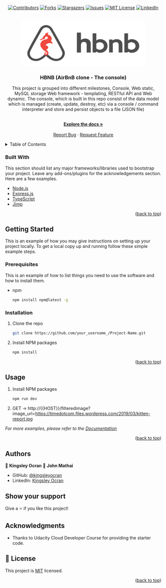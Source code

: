 <div align="center">
 
[![Contributors][contributors-shield]][contributors-url]
[![Forks][forks-shield]][forks-url]
[![Stargazers][stars-shield]][stars-url]
[![Issues][issues-shield]][issues-url]
[![MIT License][license-shield]][license-url]
[![LinkedIn][linkedin-shield]][linkedin-url]

</div>
  
<br />
<div align="center">
  <a href="#">
    <img src="images/logo.png" alt="Logo" width="400" height="150">
  </a>

  <h3 align="center">HBNB (AirBnB clone - The console)</h3>

  <p align="center">
    
  This project is grouped into different milestones, Console, Web static, MySQL storage Web framework - templating, RESTful API and Web dynamic. The console, which is built in this repo consist of the data model which is managed (create, update, destroy, etc) via a console / command interpreter and store and persist objects to a file (JSON file)

  <br />
    <a href="https://github.com/othneildrew/Best-README-Template"><strong>Explore the docs »</strong></a>
    <br />
    <br />
    <a href="https://github.com/kingsleyocran/udagram/issues">Report Bug</a>
    ·
    <a href="https://github.com/kingsleyocran/udagram/issues">Request Feature</a>
  </p>
</div>

<details>
  <summary>Table of Contents</summary>
  <ol>
    <li>
      <a href="#about-the-project">About The Project</a>
      <ul>
        <li><a href="#built-with">Built With</a></li>
      </ul>
    </li>
    <li>
      <a href="#getting-started">Getting Started</a>
      <ul>
        <li><a href="#prerequisites">Prerequisites</a></li>
        <li><a href="#installation">Installation</a></li>
      </ul>
    </li>
    <li><a href="#usage">Usage</a></li>
    <li><a href="#author">Author</a></li>
    <li><a href="#show-your-support">Show your support</a></li>
    <li><a href="#acknowledgments">Acknowledgments</a></li>
    <li><a href="#license">License</a></li>
  </ol>
</details>


### Built With

This section should list any major frameworks/libraries used to bootstrap your project. Leave any add-ons/plugins for the acknowledgements section. Here are a few examples.

* [Node.js](https://nodejs.org/)
* [Express.js](https://expressjs.com/)
* [TypeScript](https://www.typescriptlang.org)
* [Jimp](https://www.npmjs.com/package/jimp)


<p align="right">(<a href="#top">back to top</a>)</p>



## Getting Started

This is an example of how you may give instructions on setting up your project locally.
To get a local copy up and running follow these simple example steps.


### Prerequisites

This is an example of how to list things you need to use the software and how to install them.
* npm
  ```sh
  npm install npm@latest -g
  ```


### Installation

1. Clone the repo
   ```sh
   git clone https://github.com/your_username_/Project-Name.git
   ```
2. Install NPM packages
   ```sh
   npm install
   ```

<p align="right">(<a href="#top">back to top</a>)</p>


## Usage

1. Install NPM packages
   ```sh
   npm run dev
   ```
2. GET -> http://{{HOST}}/filteredimage?image_url=https://timedotcom.files.wordpress.com/2019/03/kitten-report.jpg
   
_For more examples, please refer to the [Documentation](https://example.com)_

<p align="right">(<a href="#top">back to top</a>)</p>



## Authors

👤 **Kingsley Ocran**
👤 **John Mathai**

- GitHub: [@kingsleyocran](https://github.com/kingsleyocran)
- LinkedIn: [Kingsley Ocran](http://linkedin.com/in/kingsley-ocran/)


## Show your support

Give a ⭐️ if you like this project!

## Acknowledgments

- Thanks to Udacity Cloud Developer Course for providing the starter code.

## 📝 License

This project is [MIT](./MIT.md) licensed.

<p align="right">(<a href="#top">back to top</a>)</p>



<!-- MARKDOWN LINKS & IMAGES -->
<!-- https://www.markdownguide.org/basic-syntax/#reference-style-links -->
[contributors-shield]: https://img.shields.io/github/contributors/othneildrew/Best-README-Template.svg
[contributors-url]: https://github.com/kingsleyocran/udagram/graphs/contributors
[forks-shield]: https://img.shields.io/github/forks/othneildrew/Best-README-Template.svg
[forks-url]: https://github.com/kingsleyocran/udagram/network/members
[stars-shield]: https://img.shields.io/github/stars/othneildrew/Best-README-Template.svg
[stars-url]: https://github.com/kingsleyocran/udagram/stargazers
[issues-shield]: https://img.shields.io/github/issues/othneildrew/Best-README-Template.svg
[issues-url]: https://github.com/kingsleyocran/udagram/issues
[license-shield]: https://img.shields.io/github/license/othneildrew/Best-README-Template.svg
[license-url]: https://github.com/kingsleyocran/udagram/main/MIT.md
[linkedin-shield]: https://img.shields.io/badge/-LinkedIn-black.svg?logo=linkedin&colorB=555
[linkedin-url]: http://linkedin.com/in/kingsley-ocran-9909a3186/
[product-screenshot]: images/screenshot.png
